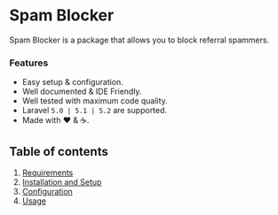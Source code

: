 # Spam Blocker

Spam Blocker is a package that allows you to block referral spammers.

### Features

  * Easy setup &amp; configuration.
  * Well documented &amp; IDE Friendly.
  * Well tested with maximum code quality.
  * Laravel `5.0 | 5.1 | 5.2` are supported.
  * Made with :heart: &amp; :coffee:.

## Table of contents

1. [Requirements](1-Requirements.md)
2. [Installation and Setup](2-Installation-and-Setup.md)
3. [Configuration](3-Configuration.md)
4. [Usage](4-Usage.md)
